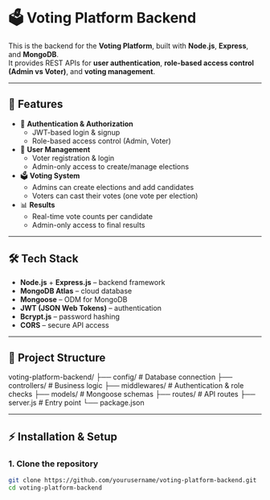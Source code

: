 # 🗳️ Voting Platform Backend

This is the backend for the **Voting Platform**, built with **Node.js**, **Express**, and **MongoDB**.  
It provides REST APIs for **user authentication**, **role-based access control (Admin vs Voter)**, and **voting management**.

---

## 🚀 Features
- 🔑 **Authentication & Authorization**
  - JWT-based login & signup
  - Role-based access control (Admin, Voter)
- 👤 **User Management**
  - Voter registration & login
  - Admin-only access to create/manage elections
- 🗳️ **Voting System**
  - Admins can create elections and add candidates
  - Voters can cast their votes (one vote per election)
- 📊 **Results**
  - Real-time vote counts per candidate
  - Admin-only access to final results

---

## 🛠️ Tech Stack
- **Node.js** + **Express.js** – backend framework
- **MongoDB Atlas** – cloud database
- **Mongoose** – ODM for MongoDB
- **JWT (JSON Web Tokens)** – authentication
- **Bcrypt.js** – password hashing
- **CORS** – secure API access

---

## 📂 Project Structure
voting-platform-backend/
├── config/ # Database connection
├── controllers/ # Business logic
├── middlewares/ # Authentication & role checks
├── models/ # Mongoose schemas
├── routes/ # API routes
├── server.js # Entry point
└── package.json



---

## ⚡ Installation & Setup

### 1. Clone the repository
```bash
git clone https://github.com/yourusername/voting-platform-backend.git
cd voting-platform-backend
